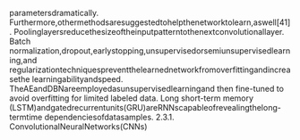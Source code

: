parametersdramatically.
Furthermore,othermethodsaresuggestedtohelpthenetworktolearn,aswell[41].
Poolinglayersreducethesizeoftheinputpatterntothenextconvolutionallayer. Batch
normalization,dropout,earlystopping,unsupervisedorsemiunsupervisedlearning,and
regularizationtechniquespreventthelearnednetworkfromoverfittingandincreasethe
learningabilityandspeed. TheAEandDBNareemployedasunsupervisedlearningand
then fine-tuned to avoid overfitting for limited labeled data. Long short-term memory
(LSTM)andgatedrecurrentunits(GRU)areRNNscapableofrevealingthelong-termtime
dependenciesofdatasamples.
2.3.1. ConvolutionalNeuralNetworks(CNNs)